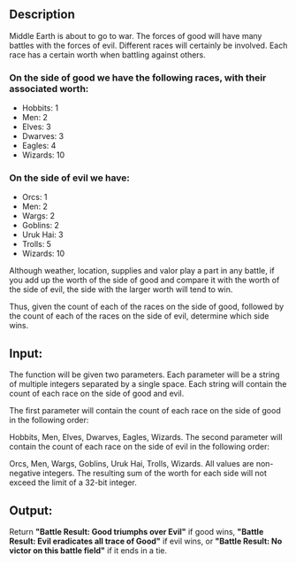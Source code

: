 ## Description
Middle Earth is about to go to war. The forces of good will have many battles with the forces of evil. Different races will certainly be involved. Each race has a certain worth when battling against others. 

### On the side of good we have the following races, with their associated worth:

- Hobbits: 1
- Men: 2
- Elves: 3
- Dwarves: 3
- Eagles: 4
- Wizards: 10

### On the side of evil we have:

- Orcs: 1
- Men: 2
- Wargs: 2
- Goblins: 2
- Uruk Hai: 3
- Trolls: 5
- Wizards: 10

Although weather, location, supplies and valor play a part in any battle, if you add up the worth of the side of good and compare it with the worth of the side of evil, the side with the larger worth will tend to win.

Thus, given the count of each of the races on the side of good, followed by the count of each of the races on the side of evil, determine which side wins.

## Input:
The function will be given two parameters. Each parameter will be a string of multiple integers separated by a single space. Each string will contain the count of each race on the side of good and evil.

The first parameter will contain the count of each race on the side of good in the following order:

Hobbits, Men, Elves, Dwarves, Eagles, Wizards.
The second parameter will contain the count of each race on the side of evil in the following order:

Orcs, Men, Wargs, Goblins, Uruk Hai, Trolls, Wizards.
All values are non-negative integers. The resulting sum of the worth for each side will not exceed the limit of a 32-bit integer.

## Output:
Return **"Battle Result: Good triumphs over Evil"** if good wins, **"Battle Result: Evil eradicates all trace of Good"**
if evil wins, or **"Battle Result: No victor on this battle field"** if it ends in a tie.